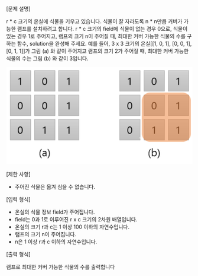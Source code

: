 [문제 설명]

r * c 크기의 온실에 식물을 키우고 있습니다. 식물이 잘 자라도록 n * n만큼 커버가 가
능한 램프를 설치하려고 합니다.
r * c 크기의 field에 식물이 없는 경우 0으로, 식물이 있는 경우 1로 주어지고, 램프의
크기 n이 주어질 때, 최대한 커버 가능한 식물의 수를 구하는 함수, solution을 완성해
주세요.
예를 들어, 3 x 3 크기의 온실[[1, 0, 1], [0, 0, 1], [0, 1, 1]]가 그림 (a) 와 같이 주어지고
램프의 크기 2가 주어질 때, 최대한 커버 가능한 식물의 수는 그림 (b) 와 같이 3입니다.

![](../images/온실.png)

[제한 사항]

- 주어진 식물은 옮겨 심을 수 없습니다.

[입력 형식]

- 온실의 식물 정보 field가 주어집니다.
- field는 0과 1로 이루어진 r x c 크기의 2차원 배열입니다.
- 온실의 크기 r과 c는 1 이상 100 이하의 자연수입니다.
- 램프의 크기 n이 주어집니다.
- n은 1 이상 r과 c 이하의 자연수입니다.

[출력 형식]

램프로 최대한 커버 가능한 식물의 수를 출력합니다

